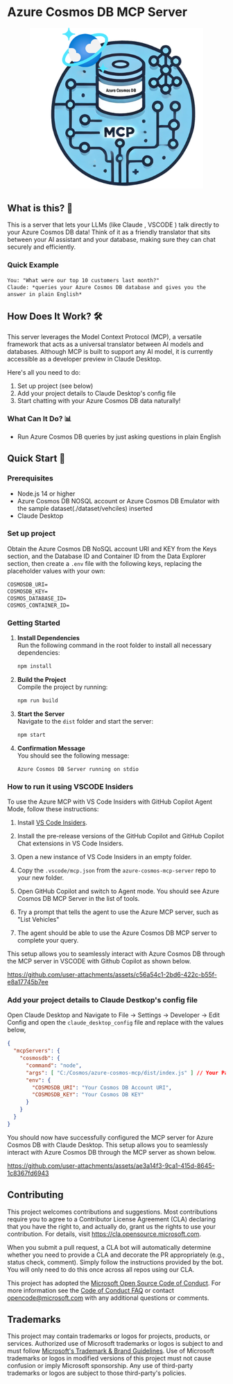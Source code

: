 # Azure Cosmos DB MCP  Server

<div align="center">
  <img src="./src/img/logo.png" alt="Azure Cosmos DB MCP server logo" width="400"/>
</div>

## What is this? 🤔

This is a server that lets your LLMs (like Claude , VSCODE ) talk directly to your Azure Cosmos DB data! Think of it as a friendly translator that sits between your AI assistant and your database, making sure they can chat securely and efficiently.

### Quick Example
```text
You: "What were our top 10 customers last month?"
Claude: *queries your Azure Cosmos DB database and gives you the answer in plain English*
```


## How Does It Work? 🛠️

This server leverages the Model Context Protocol (MCP), a versatile framework that acts as a universal translator between AI models and databases. Although MCP is built to support any AI model, it is currently accessible as a developer preview in Claude Desktop.

Here's all you need to do:
1. Set up project (see below)
2. Add your project details to Claude Desktop's config file
3. Start chatting with your Azure Cosmos DB data naturally!

### What Can It Do? 📊

- Run Azure Cosmos DB queries by just asking questions in plain English

## Quick Start 🚀

### Prerequisites
- Node.js 14 or higher
- Azure Cosmos DB NOSQL account or Azure Cosmos DB Emulator with the sample dataset(./dataset/vehciles) inserted
- Claude Desktop 

### Set up project

Obtain the Azure Cosmos DB NoSQL account URI and KEY from the Keys section, and the Database ID and Container ID from the Data Explorer section, then create a `.env` file with the following keys, replacing the placeholder values with your own:

```
COSMOSDB_URI=
COSMOSDB_KEY=
COSMOS_DATABASE_ID=
COSMOS_CONTAINER_ID=
```

### Getting Started

1. **Install Dependencies**  
   Run the following command in the root folder to install all necessary dependencies:  
   ```bash
   npm install
   ```

2. **Build the Project**  
   Compile the project by running:  
   ```bash
   npm run build
   ```

3. **Start the Server**  
   Navigate to the `dist` folder and start the server:  
   ```bash
   npm start
   ```

4. **Confirmation Message**  
   You should see the following message:  
   ```
   Azure Cosmos DB Server running on stdio
   ```

### How to run it using VSCODE Insiders

To use the Azure MCP with VS Code Insiders with GitHub Copilot Agent Mode, follow these instructions:

1. Install [VS Code Insiders](https://code.visualstudio.com/insiders/).

1. Install the pre-release versions of the GitHub Copilot and GitHub Copilot Chat extensions in VS Code Insiders.

1. Open a new instance of VS Code Insiders in an empty folder.

1. Copy the `.vscode/mcp.json` from the `azure-cosmos-mcp-server` repo to your new folder.

1. Open GitHub Copilot and switch to Agent mode. You should see Azure Cosmos DB MCP Server in the list of tools.

1. Try a prompt that tells the agent to use the Azure MCP server, such as "List Vehicles"

1. The agent should be able to use the Azure Cosmos DB MCP server to complete your query.

This setup allows you to seamlessly interact with Azure Cosmos DB through the MCP server in VSCODE with Github Copilot as shown below.


https://github.com/user-attachments/assets/c56a54c1-2bd6-422c-b55f-e8a17745b7ee



### Add your project details to Claude Destkop's config file

Open Claude Desktop and Navigate to File -> Settings -> Developer -> Edit Config and open the `claude_desktop_config` file and replace with the values below,

```json
{
  "mcpServers": {
    "cosmosdb": {
      "command": "node",
      "args": [ "C:/Cosmos/azure-cosmos-mcp/dist/index.js" ] // Your Path for the Azure Cosmos DB MCP server file,
      "env": {
        "COSMOSDB_URI": "Your Cosmos DB Account URI",
        "COSMOSDB_KEY": "Your Cosmos DB KEY"
      }
    }
  }
}

```

You should now have successfully configured the MCP server for Azure Cosmos DB with Claude Desktop. This setup allows you to seamlessly interact with Azure Cosmos DB through the MCP server as shown below.




https://github.com/user-attachments/assets/ae3a14f3-9ca1-415d-8645-1c8367fd6943


## Contributing

This project welcomes contributions and suggestions.  Most contributions require you to agree to a
Contributor License Agreement (CLA) declaring that you have the right to, and actually do, grant us
the rights to use your contribution. For details, visit https://cla.opensource.microsoft.com.

When you submit a pull request, a CLA bot will automatically determine whether you need to provide
a CLA and decorate the PR appropriately (e.g., status check, comment). Simply follow the instructions
provided by the bot. You will only need to do this once across all repos using our CLA.

This project has adopted the [Microsoft Open Source Code of Conduct](https://opensource.microsoft.com/codeofconduct/).
For more information see the [Code of Conduct FAQ](https://opensource.microsoft.com/codeofconduct/faq/) or
contact [opencode@microsoft.com](mailto:opencode@microsoft.com) with any additional questions or comments.

## Trademarks

This project may contain trademarks or logos for projects, products, or services. Authorized use of Microsoft 
trademarks or logos is subject to and must follow 
[Microsoft's Trademark & Brand Guidelines](https://www.microsoft.com/en-us/legal/intellectualproperty/trademarks/usage/general).
Use of Microsoft trademarks or logos in modified versions of this project must not cause confusion or imply Microsoft sponsorship.
Any use of third-party trademarks or logos are subject to those third-party's policies.
